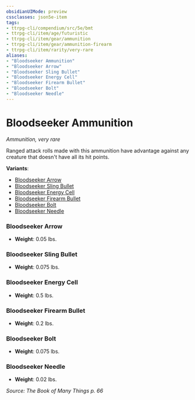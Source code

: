 ```yaml
---
obsidianUIMode: preview
cssclasses: json5e-item
tags:
- ttrpg-cli/compendium/src/5e/bmt
- ttrpg-cli/item/age/futuristic
- ttrpg-cli/item/gear/ammunition
- ttrpg-cli/item/gear/ammunition-firearm
- ttrpg-cli/item/rarity/very-rare
aliases: 
- "Bloodseeker Ammunition"
- "Bloodseeker Arrow"
- "Bloodseeker Sling Bullet"
- "Bloodseeker Energy Cell"
- "Bloodseeker Firearm Bullet"
- "Bloodseeker Bolt"
- "Bloodseeker Needle"
---
```

# Bloodseeker Ammunition
*Ammunition, very rare*  


Ranged attack rolls made with this ammunition have advantage against any creature that doesn't have all its hit points.

**Variants**:
- [Bloodseeker Arrow](#Bloodseeker%20Arrow)
- [Bloodseeker Sling Bullet](#Bloodseeker%20Sling%20Bullet)
- [Bloodseeker Energy Cell](#Bloodseeker%20Energy%20Cell)
- [Bloodseeker Firearm Bullet](#Bloodseeker%20Firearm%20Bullet)
- [Bloodseeker Bolt](#Bloodseeker%20Bolt)
- [Bloodseeker Needle](#Bloodseeker%20Needle)

### Bloodseeker Arrow

- **Weight**: 0.05 lbs.

### Bloodseeker Sling Bullet

- **Weight**: 0.075 lbs.

### Bloodseeker Energy Cell

- **Weight**: 0.5 lbs.

### Bloodseeker Firearm Bullet

- **Weight**: 0.2 lbs.

### Bloodseeker Bolt

- **Weight**: 0.075 lbs.

### Bloodseeker Needle

- **Weight**: 0.02 lbs.


*Source: The Book of Many Things p. 66*
